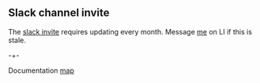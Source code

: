 ## Slack channel invite

The [slack invite](https://join.slack.com/t/microprediction/shared_invite/zt-1dqkq3ak4-jvvEe5zbDT0_LyP4VRvFgA) requires
updating every month. Message [me](https://www.linkedin.com/in/petercotton/) on LI if this is stale. 


-+-

Documentation [map](https://microprediction.github.io/microprediction/map.html)



 
